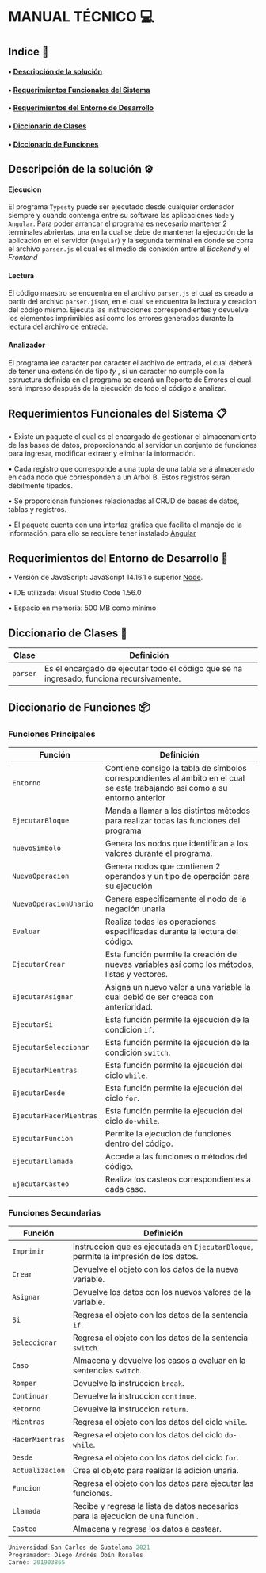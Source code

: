 MANUAL TÉCNICO 💻
===================

## Indice 🚀

#### • [Descripción de la solución](#descipcion-de-la-solucion-⚙️) ####

#### • [Requerimientos Funcionales del Sistema](#requerimientos-funcionales-del-sistema-📋) ####

#### • [Requerimientos del Entorno de Desarrollo](#requerimientos-del-entorno-de-desarrollo-🔧) ####

#### • [Diccionario de Clases](#diccionario-de-clases-📖) ####

#### • [Diccionario de Funciones](#diccionario-de-funciones-📦) ####


Descripción de la solución ⚙️
-----------------------

#### Ejecucion ####

El programa `Typesty` puede ser ejecutado desde cualquier ordenador siempre y cuando contenga entre su software las aplicaciones `Node` y `Angular`. Para poder arrancar el programa es necesario mantener 2 terminales abriertas, una en la cual se debe de mantener la ejecución de la aplicación en el servidor (`Angular`) y la segunda terminal en donde se corra el archivo `parser.js` el cual es el medio de conexión entre el _Backend_ y el _Frontend_

#### Lectura ####

El código maestro se encuentra en el archivo `parser.js` el cual es creado a partir del archivo `parser.jison`, en el cual se encuentra la lectura y creacion del código mismo. Ejecuta las instrucciones correspondientes y devuelve los elementos imprimibles así como los errores generados durante la lectura del archivo de entrada.

#### Analizador ####

El programa lee caracter por caracter el archivo de entrada, el cual deberá de tener una extensión de tipo _ty_ , si un caracter no cumple con la estructura definida en el programa se creará un Reporte de Errores el cual será impreso después de la ejecución de todo el código a analizar.

Requerimientos Funcionales del Sistema 📋
-----------------------
• Existe un paquete el cual es el encargado de gestionar el almacenamiento de las bases de datos, proporcionando al servidor un conjunto de funciones para ingresar, modificar extraer y eliminar la información.

• Cada registro que corresponde a una tupla de una tabla será almacenado en cada nodo que corresponden a un Arbol B. Estos registros seran débilmente tipados.

• Se proporcionan funciones relacionadas al CRUD de bases de datos, tablas y registros.

• El paquete cuenta con una interfaz gráfica que facilita el manejo de la información, para ello se requiere tener instalado [Angular](https://angular.io)


Requerimientos del Entorno de Desarrollo 🔧
-----------------------
• Versión de JavaScript: JavaScript 14.16.1 o superior [Node](https://nodejs.org/es/).

• IDE utilizada: Visual Studio Code 1.56.0

• Espacio en memoria: 500 MB como mínimo


Diccionario de Clases 📖
-----------------------
Clase |  Definición 
------------ | -------------
`parser` | Es el encargado de ejecutar todo el código que se ha ingresado, funciona recursivamente.

Diccionario de Funciones 📦
-----------------------

### Funciones Principales ###

Función |  Definición 
------------ | -------------
`Entorno` | Contiene consigo la tabla de símbolos correspondientes al ámbito en el cual se esta trabajando así como a su entorno anterior
`EjecutarBloque` | Manda a llamar a los distintos métodos para realizar todas las funciones del programa
`nuevoSimbolo` | Genera los nodos que identifican a los valores durante el programa.
`NuevaOperacion` | Genera nodos que contienen 2 operandos y un tipo de operación para su ejecución
`NuevaOperacionUnario` | Genera específicamente el nodo de la negación unaria
`Evaluar` | Realiza todas las operaciones especificadas durante la lectura del código.
`EjecutarCrear` | Esta función permite la creación de nuevas variables así como los métodos, listas y vectores.
`EjecutarAsignar` | Asigna un nuevo valor a una variable la cual debió de ser creada con anterioridad.
`EjecutarSi` | Esta función permite la ejecución de la condición `if`.
`EjecutarSeleccionar` | Esta función permite la ejecución de la condición `switch`.
`EjecutarMientras` | Esta función permite la ejecución del ciclo `while`.
`EjecutarDesde` | Esta función permite la ejecución del ciclo `for`.
`EjecutarHacerMientras` | Esta función permite la ejecución del ciclo `do-while`.
`EjecutarFuncion` | Permite la ejecucion de funciones dentro del código.
`EjecutarLlamada` | Accede a las funciones o métodos del código.
`EjecutarCasteo` | Realiza los casteos correspondientes a cada caso.


### Funciones Secundarias  ###

Función |  Definición 
------------ | -------------
`Imprimir` | Instruccion que es ejecutada en `EjecutarBloque`, permite la impresión de los datos.
`Crear` | Devuelve el objeto con los datos de la nueva variable.
`Asignar` | Devuelve los datos con los nuevos valores de la variable.
`Si` | Regresa el objeto con los datos de la sentencia `if`.
`Seleccionar` | Regresa el objeto con los datos de la sentencia `switch`. 
`Caso` | Almacena y devuelve los casos a evaluar en la sentencias `switch`. 
`Romper` | Devuelve la instruccion `break`. 
`Continuar` | Devuelve la instruccion `continue`.
`Retorno` | Devuelve la instruccion `return`. 
`Mientras` | Regresa el objeto con los datos del ciclo `while`. 
`HacerMientras` | Regresa el objeto con los datos del ciclo `do-while`. 
`Desde` | Regresa el objeto con los datos del ciclo `for`.
`Actualizacion` | Crea el objeto para realizar la adicion unaria.
`Funcion` | Regresa el objeto con los datos para ejecutar las funciones.
`Llamada` | Recibe y regresa la lista de datos necesarios para la ejecucion de una funcion .
`Casteo` | Almacena y regresa los datos a castear.

```java
Universidad San Carlos de Guatelama 2021
Programador: Diego Andrés Obín Rosales
Carné: 201903865
```
